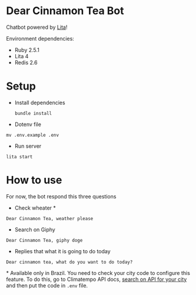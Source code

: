 # Dear Cinnamon Tea Bot

Chatbot powered by [Lita](lita.io)!

Environment dependencies:

  -  Ruby 2.5.1
  -  Lita 4
  -  Redis 2.6

# Setup

  - Install dependencies
    ```shell
    bundle install
    ```
  - Dotenv file

  ```shell
  mv .env.example .env
  ```

  - Run server

  ```shell
  lita start
  ```

# How to use

For now, the bot respond this three questions

  - Check wheater *
  ```
  Dear Cinnamon Tea, weather please
  ```

  - Search on Giphy
  ```
  Dear Cinnamon Tea, giphy doge
  ```

  - Replies that what it is going to do today
  ```
  Dear cinnamon tea, what do you want to do today?
  ```

  \* Available only in Brazil. You need to check your city code to configure this feature. To do this, go to Climatempo API docs, [search on API for your city](http://apiadvisor.climatempo.com.br/doc/index.html#api-Locale-GetCityByNameAndState) and then put the code in `.env` file.

